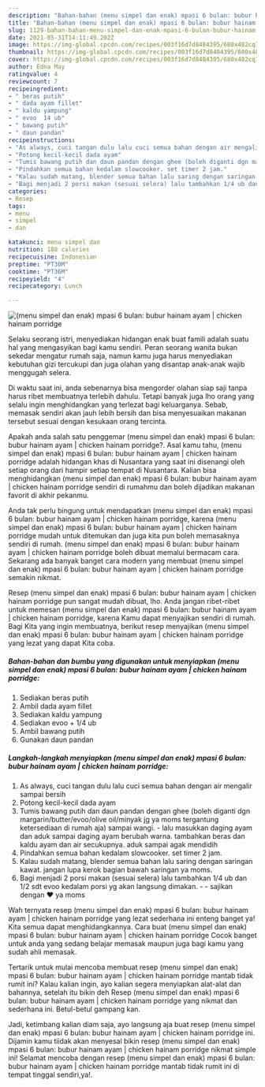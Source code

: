 ```yaml
---
description: "Bahan-bahan (menu simpel dan enak) mpasi 6 bulan: bubur hainam ayam | chicken hainam porridge Sederhana dan Mudah Dibuat"
title: "Bahan-bahan (menu simpel dan enak) mpasi 6 bulan: bubur hainam ayam | chicken hainam porridge Sederhana dan Mudah Dibuat"
slug: 1129-bahan-bahan-menu-simpel-dan-enak-mpasi-6-bulan-bubur-hainam-ayam-chicken-hainam-porridge-sederhana-dan-mudah-dibuat
date: 2021-05-31T14:11:49.202Z
image: https://img-global.cpcdn.com/recipes/003f16d7d8484395/680x482cq70/menu-simpel-dan-enak-mpasi-6-bulan-bubur-hainam-ayam-chicken-hainam-porridge-foto-resep-utama.jpg
thumbnail: https://img-global.cpcdn.com/recipes/003f16d7d8484395/680x482cq70/menu-simpel-dan-enak-mpasi-6-bulan-bubur-hainam-ayam-chicken-hainam-porridge-foto-resep-utama.jpg
cover: https://img-global.cpcdn.com/recipes/003f16d7d8484395/680x482cq70/menu-simpel-dan-enak-mpasi-6-bulan-bubur-hainam-ayam-chicken-hainam-porridge-foto-resep-utama.jpg
author: Edna May
ratingvalue: 4
reviewcount: 7
recipeingredient:
- " beras putih"
- " dada ayam fillet"
- " kaldu yampung"
- " evoo  14 ub"
- " bawang putih"
- " daun pandan"
recipeinstructions:
- "As always, cuci tangan dulu lalu cuci semua bahan dengan air mengalir sampai bersih"
- "Potong kecil-kecil dada ayam"
- "Tumis bawang putih dan daun pandan dengan ghee (boleh diganti dgn margarin/butter/evoo/olive oil/minyak jg ya moms tergantung ketersediaan di rumah aja) sampai wangi.  lalu masukkan daging ayam dan aduk sampai daging ayam berubah warna. tambahkan beras dan kaldu ayam dan air secukupnya. aduk sampai agak mendidih"
- "Pindahkan semua bahan kedalam slowcooker. set timer 2 jam."
- "Kalau sudah matang, blender semua bahan lalu saring dengan saringan kawat. jangan lupa kerok bagian bawah saringan ya moms."
- "Bagi menjadi 2 porsi makan (sesuai selera) lalu tambahkan 1/4 ub dan 1/2 sdt evoo kedalam porsi yg akan langsung dimakan.   sajikan dengan ❤️ ya moms"
categories:
- Resep
tags:
- menu
- simpel
- dan

katakunci: menu simpel dan 
nutrition: 188 calories
recipecuisine: Indonesian
preptime: "PT30M"
cooktime: "PT36M"
recipeyield: "4"
recipecategory: Lunch

---
```



![(menu simpel dan enak) mpasi 6 bulan: bubur hainam ayam | chicken hainam porridge](https://img-global.cpcdn.com/recipes/003f16d7d8484395/680x482cq70/menu-simpel-dan-enak-mpasi-6-bulan-bubur-hainam-ayam-chicken-hainam-porridge-foto-resep-utama.jpg)

Selaku seorang istri, menyediakan hidangan enak buat famili adalah suatu hal yang mengasyikan bagi kamu sendiri. Peran seorang  wanita bukan sekedar mengatur rumah saja, namun kamu juga harus menyediakan kebutuhan gizi tercukupi dan juga olahan yang disantap anak-anak wajib menggugah selera.

Di waktu  saat ini, anda sebenarnya bisa mengorder olahan siap saji tanpa harus ribet membuatnya terlebih dahulu. Tetapi banyak juga lho orang yang selalu ingin menghidangkan yang terlezat bagi keluarganya. Sebab, memasak sendiri akan jauh lebih bersih dan bisa menyesuaikan makanan tersebut sesuai dengan kesukaan orang tercinta. 



Apakah anda salah satu penggemar (menu simpel dan enak) mpasi 6 bulan: bubur hainam ayam | chicken hainam porridge?. Asal kamu tahu, (menu simpel dan enak) mpasi 6 bulan: bubur hainam ayam | chicken hainam porridge adalah hidangan khas di Nusantara yang saat ini disenangi oleh setiap orang dari hampir setiap tempat di Nusantara. Kalian bisa menghidangkan (menu simpel dan enak) mpasi 6 bulan: bubur hainam ayam | chicken hainam porridge sendiri di rumahmu dan boleh dijadikan makanan favorit di akhir pekanmu.

Anda tak perlu bingung untuk mendapatkan (menu simpel dan enak) mpasi 6 bulan: bubur hainam ayam | chicken hainam porridge, karena (menu simpel dan enak) mpasi 6 bulan: bubur hainam ayam | chicken hainam porridge mudah untuk ditemukan dan juga kita pun boleh memasaknya sendiri di rumah. (menu simpel dan enak) mpasi 6 bulan: bubur hainam ayam | chicken hainam porridge boleh dibuat memalui bermacam cara. Sekarang ada banyak banget cara modern yang membuat (menu simpel dan enak) mpasi 6 bulan: bubur hainam ayam | chicken hainam porridge semakin nikmat.

Resep (menu simpel dan enak) mpasi 6 bulan: bubur hainam ayam | chicken hainam porridge pun sangat mudah dibuat, lho. Anda jangan ribet-ribet untuk memesan (menu simpel dan enak) mpasi 6 bulan: bubur hainam ayam | chicken hainam porridge, karena Kamu dapat menyajikan sendiri di rumah. Bagi Kita yang ingin membuatnya, berikut resep menyajikan (menu simpel dan enak) mpasi 6 bulan: bubur hainam ayam | chicken hainam porridge yang lezat yang dapat Kita coba.

<!--inarticleads1-->

##### Bahan-bahan dan bumbu yang digunakan untuk menyiapkan (menu simpel dan enak) mpasi 6 bulan: bubur hainam ayam | chicken hainam porridge:

1. Sediakan  beras putih
1. Ambil  dada ayam fillet
1. Sediakan  kaldu yampung
1. Sediakan  evoo + 1/4 ub
1. Ambil  bawang putih
1. Gunakan  daun pandan




<!--inarticleads2-->

##### Langkah-langkah menyiapkan (menu simpel dan enak) mpasi 6 bulan: bubur hainam ayam | chicken hainam porridge:

1. As always, cuci tangan dulu lalu cuci semua bahan dengan air mengalir sampai bersih
1. Potong kecil-kecil dada ayam
1. Tumis bawang putih dan daun pandan dengan ghee (boleh diganti dgn margarin/butter/evoo/olive oil/minyak jg ya moms tergantung ketersediaan di rumah aja) sampai wangi.  - lalu masukkan daging ayam dan aduk sampai daging ayam berubah warna. tambahkan beras dan kaldu ayam dan air secukupnya. aduk sampai agak mendidih
1. Pindahkan semua bahan kedalam slowcooker. set timer 2 jam.
1. Kalau sudah matang, blender semua bahan lalu saring dengan saringan kawat. jangan lupa kerok bagian bawah saringan ya moms.
1. Bagi menjadi 2 porsi makan (sesuai selera) lalu tambahkan 1/4 ub dan 1/2 sdt evoo kedalam porsi yg akan langsung dimakan.  -  - sajikan dengan ❤️ ya moms




Wah ternyata resep (menu simpel dan enak) mpasi 6 bulan: bubur hainam ayam | chicken hainam porridge yang lezat sederhana ini enteng banget ya! Kita semua dapat menghidangkannya. Cara buat (menu simpel dan enak) mpasi 6 bulan: bubur hainam ayam | chicken hainam porridge Cocok banget untuk anda yang sedang belajar memasak maupun juga bagi kamu yang sudah ahli memasak.

Tertarik untuk mulai mencoba membuat resep (menu simpel dan enak) mpasi 6 bulan: bubur hainam ayam | chicken hainam porridge mantab tidak rumit ini? Kalau kalian ingin, ayo kalian segera menyiapkan alat-alat dan bahannya, setelah itu bikin deh Resep (menu simpel dan enak) mpasi 6 bulan: bubur hainam ayam | chicken hainam porridge yang nikmat dan sederhana ini. Betul-betul gampang kan. 

Jadi, ketimbang kalian diam saja, ayo langsung aja buat resep (menu simpel dan enak) mpasi 6 bulan: bubur hainam ayam | chicken hainam porridge ini. Dijamin kamu tiidak akan menyesal bikin resep (menu simpel dan enak) mpasi 6 bulan: bubur hainam ayam | chicken hainam porridge nikmat simple ini! Selamat mencoba dengan resep (menu simpel dan enak) mpasi 6 bulan: bubur hainam ayam | chicken hainam porridge mantab tidak rumit ini di tempat tinggal sendiri,ya!.

